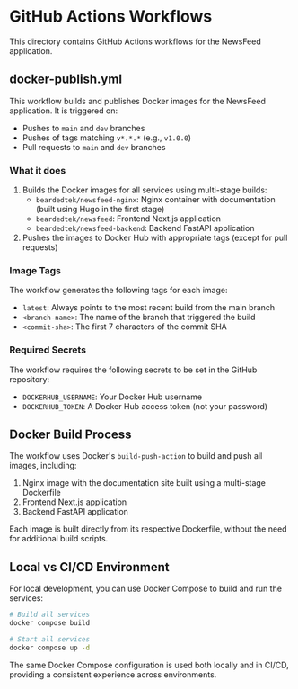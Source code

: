 # GitHub Actions Workflows

This directory contains GitHub Actions workflows for the NewsFeed application.

## docker-publish.yml

This workflow builds and publishes Docker images for the NewsFeed application. It is triggered on:

- Pushes to `main` and `dev` branches
- Pushes of tags matching `v*.*.*` (e.g., `v1.0.0`)
- Pull requests to `main` and `dev` branches

### What it does

1. Builds the Docker images for all services using multi-stage builds:
   - `beardedtek/newsfeed-nginx`: Nginx container with documentation (built using Hugo in the first stage)
   - `beardedtek/newsfeed`: Frontend Next.js application
   - `beardedtek/newsfeed-backend`: Backend FastAPI application
2. Pushes the images to Docker Hub with appropriate tags (except for pull requests)

### Image Tags

The workflow generates the following tags for each image:

- `latest`: Always points to the most recent build from the main branch
- `<branch-name>`: The name of the branch that triggered the build
- `<commit-sha>`: The first 7 characters of the commit SHA

### Required Secrets

The workflow requires the following secrets to be set in the GitHub repository:

- `DOCKERHUB_USERNAME`: Your Docker Hub username
- `DOCKERHUB_TOKEN`: A Docker Hub access token (not your password)

## Docker Build Process

The workflow uses Docker's `build-push-action` to build and push all images, including:

1. Nginx image with the documentation site built using a multi-stage Dockerfile
2. Frontend Next.js application
3. Backend FastAPI application

Each image is built directly from its respective Dockerfile, without the need for additional build scripts.

## Local vs CI/CD Environment

For local development, you can use Docker Compose to build and run the services:

```bash
# Build all services
docker compose build

# Start all services
docker compose up -d
```

The same Docker Compose configuration is used both locally and in CI/CD, providing a consistent experience across environments. 